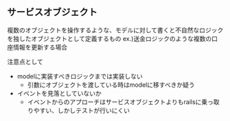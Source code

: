 ## サービスオブジェクト
複数のオブジェクトを操作するような、モデルに対して書くと不自然なロジックを独したオブジェクトとして定義するもの
ex.)送金ロジックのような複数の口座情報を更新する場合

注意点として
- modelに実装すべきロジックまでは実装しない
  - 引数にオブジェクトを渡している時はmodelに移すべきか疑う
- イベントを見落としていないか
  - イベントからのアプローチはサービスオブジェクトよりもrailsに乗っ取りやすい、しかしテストが行いにくい
